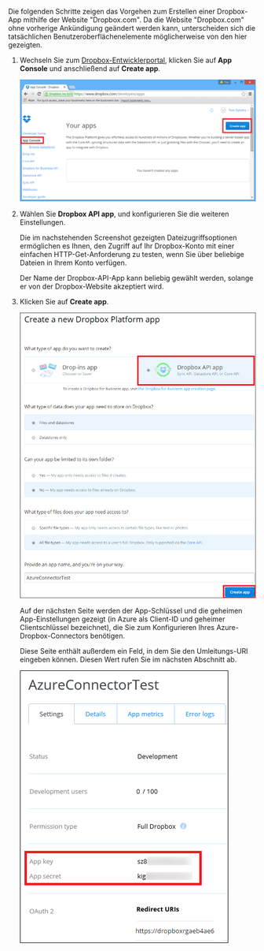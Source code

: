 Die folgenden Schritte zeigen das Vorgehen zum Erstellen einer Dropbox-App mithilfe der Website "Dropbox.com". Da die Website "Dropbox.com" ohne vorherige Ankündigung geändert werden kann, unterscheiden sich die tatsächlichen Benutzeroberflächenelemente möglicherweise von den hier gezeigten.

1. Wechseln Sie zum [Dropbox-Entwicklerportal](https://www.dropbox.com/developers/apps), klicken Sie auf **App Console** und anschließend auf **Create app**.

	![Erstellen einer Dropbox-App](./media/app-service-api-create-dropbox-app/dbappcreate.png)

2. Wählen Sie **Dropbox API app**, und konfigurieren Sie die weiteren Einstellungen.
 
	Die im nachstehenden Screenshot gezeigten Dateizugriffsoptionen ermöglichen es Ihnen, den Zugriff auf Ihr Dropbox-Konto mit einer einfachen HTTP-Get-Anforderung zu testen, wenn Sie über beliebige Dateien in Ihrem Konto verfügen.

	Der Name der Dropbox-API-App kann beliebig gewählt werden, solange er von der Dropbox-Website akzeptiert wird.

3. Klicken Sie auf **Create app**.

	![Erstellen einer Dropbox-App](./media/app-service-api-create-dropbox-app/dbapiapp.png)

	Auf der nächsten Seite werden der App-Schlüssel und die geheimen App-Einstellungen gezeigt (in Azure als Client-ID und geheimer Clientschlüssel bezeichnet), die Sie zum Konfigurieren Ihres Azure-Dropbox-Connectors benötigen.

	Diese Seite enthält außerdem ein Feld, in dem Sie den Umleitungs-URI eingeben können. Diesen Wert rufen Sie im nächsten Abschnitt ab.

	![Erstellen einer Dropbox-App](./media/app-service-api-create-dropbox-app/dbappsettings.png)

<!---HONumber=Oct15_HO3-->